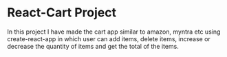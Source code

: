 # React-Cart Project
In this project I have made the cart app similar to amazon, myntra etc using create-react-app in which user can add items, delete items, increase or decrease the quantity of items and get the total of the items.

